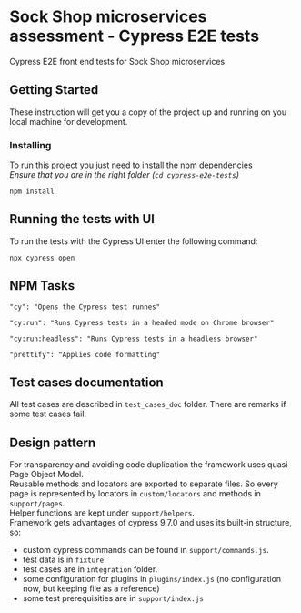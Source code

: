 # Sock Shop microservices assessment - Cypress E2E tests


Cypress E2E front end tests for Sock Shop microservices

## Getting Started

These instruction will get you a copy of the project up and running on you local machine for development.

### Installing

To run this project you just need to install the npm dependencies</br>
*Ensure that you are in the right folder (`cd cypress-e2e-tests`)*

```
npm install
```

## Running the tests with UI

To run the tests with the Cypress UI enter the following command:

```
npx cypress open
```

## NPM Tasks

```
"cy": "Opens the Cypress test runnes"

"cy:run": "Runs Cypress tests in a headed mode on Chrome browser"

"cy:run:headless": "Runs Cypress tests in a headless browser"

"prettify": "Applies code formatting"
```

## Test cases documentation

All test cases are described in `test_cases_doc` folder.
There are remarks if some test cases fail.

## Design pattern

For transparency and avoiding code duplication the framework uses quasi Page Object Model.<br />
Reusable methods and locators are exported to separate files. So every page is represented by locators in `custom/locators` and methods in `support/pages`.<br />
Helper functions are kept under `support/helpers`.<br />
Framework gets advantages of cypress 9.7.0 and uses its built-in structure, so:<br />
- custom cypress commands can be found in `support/commands.js`.<br />
- test data is in `fixture`<br />
- test cases are in `integration` folder.<br />
- some configuration for plugins in `plugins/index.js` (no configuration now, but keeping file as a reference)
- some test prerequisities are in `support/index.js`
